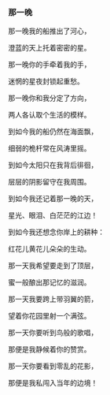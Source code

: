 ### 那一晚

那一晚我的船推出了河心，

澄蓝的天上托着密密的星。

那一晚你的手牵着我的手，

迷惘的星夜封锁起重愁。

那一晚你和我分定了方向，

两人各认取个生活的模样。

到如今我的船仍然在海面飘，

细弱的桅杆常在风涛里摇。

到如今太阳只在我背后徘徊，

层层的阴影留守在我周围。

到如今我还记着那一晚的天，

星光、眼泪、白茫茫的江边！

到如今我还想念你岸上的耕种：

红花儿黄花儿朵朵的生动。

那一天我希望要走到了顶层，

蜜一般酿出那记忆的滋润。

那一天我要跨上带羽翼的箭，

望着你花园里射一个满弦。

那一天你要听到鸟般的歌唱，

那便是我静候着你的赞赏。

那一天你要看到零乱的花影，

那便是我私闯入当年的边境！